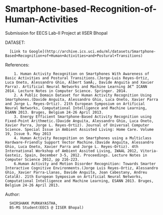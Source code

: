 # Smartphone-based-Recognition-of-Human-Activities
Submission for EECS Lab-II Project at IISER Bhopal

DATASET:
   
      [Link to Google](http://archive.ics.uci.edu/ml/datasets/Smartphone-Based+Recognition+of+Human+Activities+and+Postural+Transitions)
      
      
References:
        
        1. Human Activity Recognition on Smartphones With Awareness of Basic Activities and Postural Transitions.(Jorge-Luis Reyes-Ortiz, Luca Oneto, Alessandro Ghio, Albert SamÃ¡, Davide Anguita and Xavier Parra). Artificial Neural Networks and Machine Learning â€“ ICANN 2014. Lecture Notes in Computer Science. Springer. 2014. 
        2. A Public Domain Dataset for Human Activity Recognition Using Smartphones.(Davide Anguita, Alessandro Ghio, Luca Oneto, Xavier Parra and Jorge L. Reyes-Ortiz). 21th European Symposium on Artificial Neural Networks, Computational Intelligence and Machine Learning, ESANN 2013. Bruges, Belgium 24-26 April 2013.
        3. Energy Efficient Smartphone-Based Activity Recognition using Fixed-Point Arithmetic.(Davide Anguita, Alessandro Ghio, Luca Oneto, Xavier Parra, Jorge L. Reyes-Ortiz). Journal of Universal Computer Science. Special Issue in Ambient Assisted Living: Home Care. Volume 19, Issue 9. May 2013
        4. Human Activity Recognition on Smartphones using a Multiclass Hardware-Friendly Support Vector Machine.(Davide Anguita, Alessandro Ghio, Luca Oneto, Xavier Parra and Jorge L. Reyes-Ortiz). 4th International Workshop of Ambient Assited Living, IWAAL 2012, Vitoria-Gasteiz, Spain, December 3-5, 2012. Proceedings. Lecture Notes in Computer Science 2012, pp 216-223.
        6.Human Activity and Motion Disorder Recognition: Towards Smarter Interactive Cognitive Environments.(Jorge Luis Reyes-Ortiz, Alessandro Ghio, Xavier Parra-Llanas, Davide Anguita, Joan Cabestany, Andreu CatalÃ). 21th European Symposium on Artificial Neural Networks, Computational Intelligence and Machine Learning, ESANN 2013. Bruges, Belgium 24-26 April 2013. 
        

Author:

      SHIRSHAKK PURKAYASTHA, 
      BS-MS Student(EECS @ IISER Bhopal)
